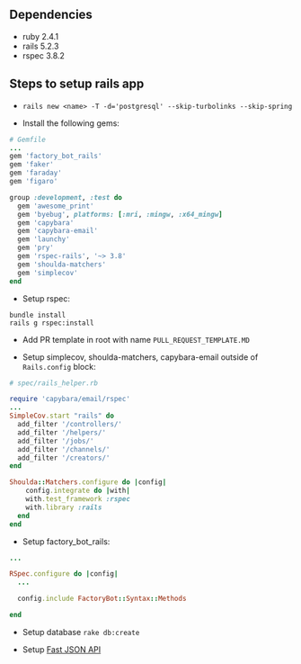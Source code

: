 ## Dependencies
* ruby 2.4.1
* rails 5.2.3
* rspec 3.8.2

## Steps to setup rails app
* `rails new <name> -T -d='postgresql' --skip-turbolinks --skip-spring`

* Install the following gems:
```ruby
# Gemfile
...
gem 'factory_bot_rails'
gem 'faker'
gem 'faraday'
gem 'figaro'

group :development, :test do
  gem 'awesome_print'
  gem 'byebug', platforms: [:mri, :mingw, :x64_mingw]
  gem 'capybara'
  gem 'capybara-email'
  gem 'launchy'
  gem 'pry'
  gem 'rspec-rails', '~> 3.8'
  gem 'shoulda-matchers'
  gem 'simplecov'
end
```

* Setup rspec:
```
bundle install
rails g rspec:install
```

* Add PR template in root with name `PULL_REQUEST_TEMPLATE.MD`

* Setup simplecov, shoulda-matchers, capybara-email outside of `Rails.config` block:
```ruby
# spec/rails_helper.rb

require 'capybara/email/rspec'
...
SimpleCov.start "rails" do
  add_filter '/controllers/'
  add_filter '/helpers/'
  add_filter '/jobs/'
  add_filter '/channels/'
  add_filter '/creators/'
end

Shoulda::Matchers.configure do |config|
    config.integrate do |with|
    with.test_framework :rspec
    with.library :rails
  end
end
```

* Setup factory_bot_rails:
```ruby
...

RSpec.configure do |config|
  ...

  config.include FactoryBot::Syntax::Methods

end
```

* Setup database
`rake db:create`

* Setup [Fast JSON API](https://github.com/Netflix/fast_jsonapi)
